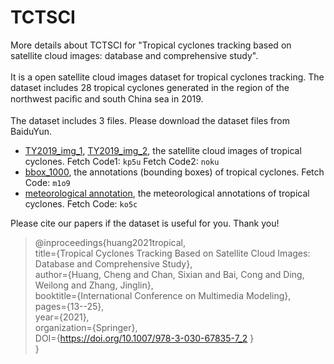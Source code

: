 # TCTSCI
More details about TCTSCI for "Tropical cyclones tracking based on satellite cloud images: database and comprehensive study".<br><br>
It is a open satellite cloud images dataset for tropical cyclones tracking. The dataset includes 28 tropical cyclones generated in the region of the northwest paciﬁc and south China sea in 2019.<br><br>
The dataset includes 3 files. Please download the dataset files from BaiduYun.<br>
* [TY2019_img_1](https://pan.baidu.com/s/16XjV4diXiz3WjhrJLx2qxg), [TY2019_img_2](https://pan.baidu.com/s/1N9VvxLeUVpzR2bYagPXRxg), the satellite cloud images of tropical cyclones. Fetch Code1: `kp5u` Fetch Code2: `noku`
* [bbox_1000](https://pan.baidu.com/s/15RaNihPvXUT91wKqeq4k9Q), the annotations (bounding boxes) of tropical cyclones. Fetch Code: `m1o9`
* [meteorological annotation](https://pan.baidu.com/s/1jLkAVxvuKsvfu5SYP4fR8g), the meteorological annotations of tropical cyclones. Fetch Code: `ko5c`

Please cite our papers if the dataset is useful for you. Thank you!
>
>@inproceedings{huang2021tropical,<br>
  title={Tropical Cyclones Tracking Based on Satellite Cloud Images: Database and Comprehensive Study},<br>
  author={Huang, Cheng and Chan, Sixian and Bai, Cong and Ding, Weilong and Zhang, Jinglin},<br>
  booktitle={International Conference on Multimedia Modeling},<br>
  pages={13--25},<br>
  year={2021},<br>
  organization={Springer},<br>
  DOI={https://doi.org/10.1007/978-3-030-67835-7_2 }<br>
}


